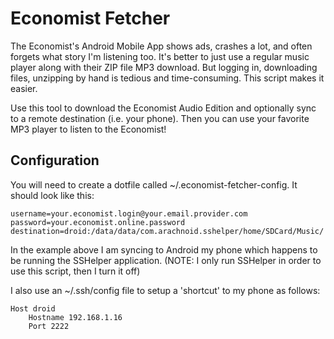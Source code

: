 Economist Fetcher
=================

The Economist's Android Mobile App shows ads, crashes a lot, and often forgets
what story I'm listening too. It's better to just use a regular music player
along with their ZIP file MP3 download. But logging in, downloading files,
unzipping by hand is tedious and time-consuming. This script makes it easier.

Use this tool to download the Economist Audio Edition and optionally sync to a
remote destination (i.e. your phone). Then you can use your favorite MP3 player
to listen to the Economist!

Configuration
-------------

You will need to create a dotfile called ~/.economist-fetcher-config. It should
look like this:

```
username=your.economist.login@your.email.provider.com
password=your.economist.online.password
destination=droid:/data/data/com.arachnoid.sshelper/home/SDCard/Music/
```

In the example above I am syncing to Android my phone which happens to be
running the SSHelper application. (NOTE: I only run SSHelper in order to use
this script, then I turn it off)

I also use an ~/.ssh/config file to setup a 'shortcut' to my phone as follows:

```
Host droid
	Hostname 192.168.1.16
	Port 2222
```
